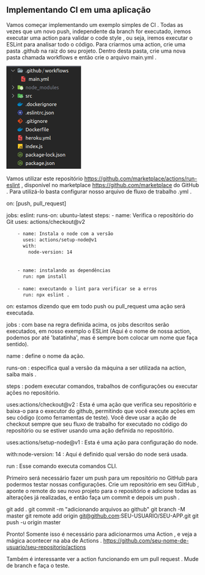 ## Implementando CI em uma aplicação

Vamos começar implementando um exemplo simples de CI . Todas as vezes que um novo push, independente da branch for executado, iremos executar uma action para validar o code style , ou seja, iremos executar o ESLint para analisar todo o código.
Para criarmos uma action, crie uma pasta .github na raiz do seu projeto. Dentro desta pasta, crie uma nova pasta chamada workflows e então crie o arquivo main.yml .

<img src='folders-tree.png'/>

Vamos utilizar este repositório https://github.com/marketplace/actions/run-eslint , disponível no marketplace https://github.com/marketplace do GitHub . Para utilizá-lo basta configurar nosso arquivo de fluxo de trabalho .yml .

on: [push, pull_request]

jobs:
  eslint:
    runs-on: ubuntu-latest
    steps:
        - name: Verifica o repositório do Git
          uses: actions/checkout@v2

        - name: Instala o node com a versão
          uses: actions/setup-node@v1
          with:
            node-version: 14


        - name: instalando as dependências
          run: npm install

        - name: executando o lint para verificar se a erros
          run: npx eslint .

on: estamos dizendo que em todo push ou pull_request uma ação será executada.

jobs : com base na regra definida acima, os jobs descritos serão executados, em nosso exemplo o ESLint (Aqui é o nome de nossa action, podemos por até 'batatinha', mas é sempre bom colocar um nome que faça sentido).

name : define o nome da ação.

runs-on : especifica qual a versão da máquina a ser utilizada na action, saiba mais .

steps : podem executar comandos, trabalhos de configurações ou executar ações no repositório.

uses:actions/checkout@v2 : Esta é uma ação que verifica seu repositório e baixa-o para o executor do github, permitindo que você execute ações em seu código (como ferramentas de teste). Você deve usar a ação de checkout sempre que seu fluxo de trabalho for executado no código do repositório ou se estiver usando uma ação definida no repositório.

uses:actions/setup-node@v1 : Esta é uma ação para configuração do node.

with:node-version: 14 : Aqui é definido qual versão do node será usada.

run : Esse comando executa comandos CLI.

Primeiro será necessário fazer um push para um repositório no GitHub para podermos testar nossas configurações. Crie um repositório em seu GitHub , aponte o remote do seu novo projeto para o repositório e adicione todas as alterações já realizadas, e então faça um commit e depois um push .

git add .
git commit -m "adicionando arquivos ao github"
git branch -M master
git remote add origin git@github.com:SEU-USUARIO/SEU-APP.git
git push -u origin master

Pronto! Somente isso é necessário para adicionarmos uma Action , e veja a mágica acontecer na aba de Actions .
https://github.com/seu-nome-de-usuario/seu-repositorio/actions

Também é interessante ver a action funcionando em um pull request . Mude de branch e faça o teste.
